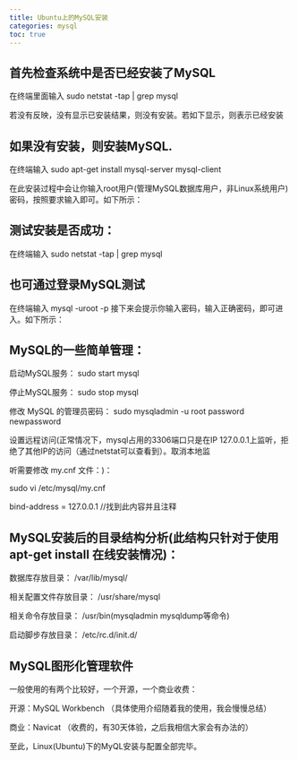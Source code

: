 ```yaml
---
title: Ubuntu上的MySQL安装
categories: mysql
toc: true
---
```





## 首先检查系统中是否已经安装了MySQL

在终端里面输入 sudo netstat -tap | grep mysql

若没有反映，没有显示已安装结果，则没有安装。若如下显示，则表示已经安装


## 如果没有安装，则安装MySQL.

在终端输入 sudo apt-get install mysql-server mysql-client



在此安装过程中会让你输入root用户(管理MySQL数据库用户，非Linux系统用户)密码，按照要求输入即可。如下所示：



## 测试安装是否成功：

在终端输入 sudo netstat -tap | grep mysql



## 也可通过登录MySQL测试

在终端输入 mysql -uroot -p 接下来会提示你输入密码，输入正确密码，即可进入。如下所示：


## MySQL的一些简单管理：

启动MySQL服务： sudo start mysql

停止MySQL服务： sudo stop mysql

修改 MySQL 的管理员密码： sudo mysqladmin -u root password newpassword

设置远程访问(正常情况下，mysql占用的3306端口只是在IP 127.0.0.1上监听，拒绝了其他IP的访问（通过netstat可以查看到）。取消本地监

听需要修改 my.cnf 文件：)：

sudo vi /etc/mysql/my.cnf

bind-address = 127.0.0.1 //找到此内容并且注释

## MySQL安装后的目录结构分析(此结构只针对于使用apt-get install 在线安装情况)：

数据库存放目录： /var/lib/mysql/

相关配置文件存放目录： /usr/share/mysql

相关命令存放目录： /usr/bin(mysqladmin mysqldump等命令)

启动脚步存放目录： /etc/rc.d/init.d/

## MySQL图形化管理软件

一般使用的有两个比较好，一个开源，一个商业收费：

开源：MySQL Workbench （具体使用介绍随着我的使用，我会慢慢总结）

商业：Navicat （收费的，有30天体验，之后我相信大家会有办法的）

至此，Linux(Ubuntu)下的MyQL安装与配置全部完毕。